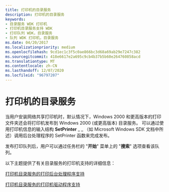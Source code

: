 ```yaml
---
title: 打印机的目录服务
description: 打印机的目录服务
keywords:
- 目录服务 WDK 打印机
- 打印机目录服务支持 WDK
- 打印队列 WDK，目录服务
- 队列 WDK 打印机，目录服务
ms.date: 04/20/2017
ms.localizationpriority: medium
ms.openlocfilehash: 9cd1ec1c3f5c0ae866bc3d68a69ab29e7247c382
ms.sourcegitcommit: 418e6617e2a695c9cb4b37b5b60e264760858acd
ms.translationtype: MT
ms.contentlocale: zh-CN
ms.lasthandoff: 12/07/2020
ms.locfileid: "96797207"
---
```

# <a name="directory-services-for-printers"></a>打印机的目录服务





当用户安装网络共享打印机时，默认情况下，Windows 2000 和更高版本的打印文件夹还会将打印机发布到 Windows 2000 (或更高版本) 目录服务。 可以通过使用打印机信息的输入结构 **SetPrinter** \_ \_ （如 Microsoft Windows SDK 文档中所述）调用后台处理程序的 SetPrinter 函数来完成发布。

发布打印队列后，用户可以通过任务栏的 "**开始**" 菜单上的 "**搜索**" 选项查看该队列。

以下主题提供了有关目录服务的打印机支持的详细信息：

[打印机目录服务的打印后台处理程序支持](print-spooler-support-for-printer-directory-services.md)

[打印机目录服务的打印机驱动程序支持](printer-driver-support-for-printer-directory-services.md)

 

 





